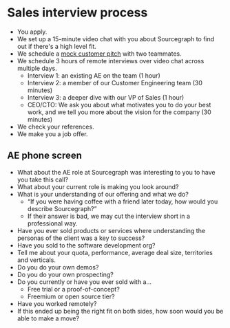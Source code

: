 # Sales interview process

- You apply.
- We set up a 15-minute video chat with you about Sourcegraph to find out if there's a high level fit.
- We schedule a [mock customer pitch](mock_customer_call.md) with two teammates.
- We schedule 3 hours of remote interviews over video chat across multiple days.
  - Interview 1: an existing AE on the team (1 hour)
  - Interview 2: a member of our Customer Engineering team (30 minutes)
  - Interview 3: a deeper dive with our VP of Sales (1 hour)
  - CEO/CTO: We ask you about what motivates you to do your best work, and we tell you more about the vision for the company (30 minutes)
- We check your references.
- We make you a job offer.

## AE phone screen

- What about the AE role at Sourcegraph was interesting to you to have you take this call?
- What about your current role is making you look around?
- What is your understanding of our offering and what we do?
  - “If you were having coffee with a friend later today, how would you describe Sourcegraph?”
  - If their answer is bad, we may cut the interview short in a professional way.
- Have you ever sold products or services where understanding the personas of the client was a key to success?
- Have you sold to the software development org?
- Tell me about your quota,  performance, average deal size, territories and verticals.
- Do you do your own demos?
- Do you do your own prospecting?
- Do you currently or have you ever sold with a...
  - Free trial or a proof-of-concept?
  - Freemium or open source tier?
- Have you worked remotely?
- If this ended up being the right fit on both sides, how soon would you be able to make a move?
